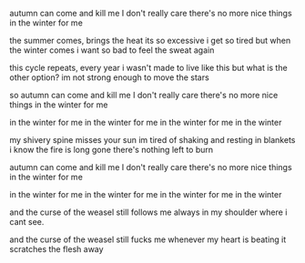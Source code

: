 autumn can come and kill me
I don't really care
there's no more nice things
in the winter for me

the summer comes, brings the heat
its so excessive i get so tired
but when the winter comes
i want so bad to feel the sweat again

this cycle repeats, every year
i wasn't made to live like this
but what is the other option?
im not strong enough to move the stars

so autumn can come and kill me
I don't really care
there's no more nice things
in the winter for me

in the winter for me
in the winter for me
in the winter for me
in the winter

my shivery spine misses your sun
im tired of shaking and resting in blankets
i know the fire is long gone
there's nothing left to burn

autumn can come and kill me
I don't really care
there's no more nice things
in the winter for me

in the winter for me
in the winter for me
in the winter for me
in the winter

and the curse of the weasel
still follows me
always in my shoulder
where i cant see.

and the curse of the weasel
still fucks me
whenever my heart is beating
it scratches the flesh away